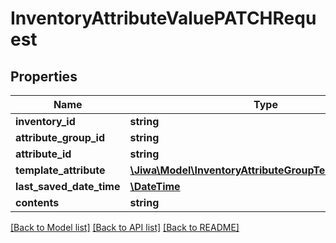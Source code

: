 # InventoryAttributeValuePATCHRequest

## Properties
Name | Type | Description | Notes
------------ | ------------- | ------------- | -------------
**inventory_id** | **string** |  | [optional] 
**attribute_group_id** | **string** |  | [optional] 
**attribute_id** | **string** |  | [optional] 
**template_attribute** | [**\Jiwa\Model\InventoryAttributeGroupTemplateAttribute**](InventoryAttributeGroupTemplateAttribute.md) |  | [optional] 
**last_saved_date_time** | [**\DateTime**](\DateTime.md) |  | [optional] 
**contents** | **string** |  | [optional] 

[[Back to Model list]](../README.md#documentation-for-models) [[Back to API list]](../README.md#documentation-for-api-endpoints) [[Back to README]](../README.md)


